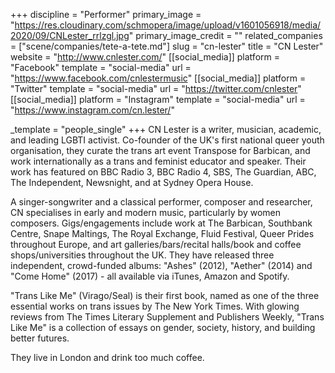 +++
discipline = "Performer"
primary_image = "https://res.cloudinary.com/schmopera/image/upload/v1601056918/media/2020/09/CNLester_rrlzgl.jpg"
primary_image_credit = ""
related_companies = ["scene/companies/tete-a-tete.md"]
slug = "cn-lester"
title = "CN Lester"
website = "http://www.cnlester.com/"
[[social_media]]
platform = "Facebook"
template = "social-media"
url = "https://www.facebook.com/cnlestermusic"
[[social_media]]
platform = "Twitter"
template = "social-media"
url = "https://twitter.com/cnlester"
[[social_media]]
platform = "Instagram"
template = "social-media"
url = "https://www.instagram.com/cn.lester/"

_template = "people_single"
+++
CN Lester is a writer, musician, academic, and leading LGBTI activist. Co-founder of the UK's first national queer youth organisation, they curate the trans art event Transpose for Barbican, and work internationally as a trans and feminist educator and speaker. Their work has featured on BBC Radio 3, BBC Radio 4, SBS, The Guardian, ABC, The Independent, Newsnight, and at Sydney Opera House. 

A singer-songwriter and a classical performer, composer and researcher, CN specialises in early and modern music, particularly by women composers. Gigs/engagements include work at The Barbican, Southbank Centre, Snape Maltings, The Royal Exchange, Fluid Festival, Queer Prides throughout Europe, and art galleries/bars/recital halls/book and coffee shops/universities throughout the UK. They have released three independent, crowd-funded albums: "Ashes" (2012), "Aether" (2014) and "Come Home" (2017) - all available via iTunes, Amazon and Spotify. 

"Trans Like Me" (Virago/Seal) is their first book, named as one of the three essential works on trans issues by The New York Times. With glowing reviews from The Times Literary Supplement and Publishers Weekly, "Trans Like Me" is a collection of essays on gender, society, history, and building better futures. 

They live in London and drink too much coffee.